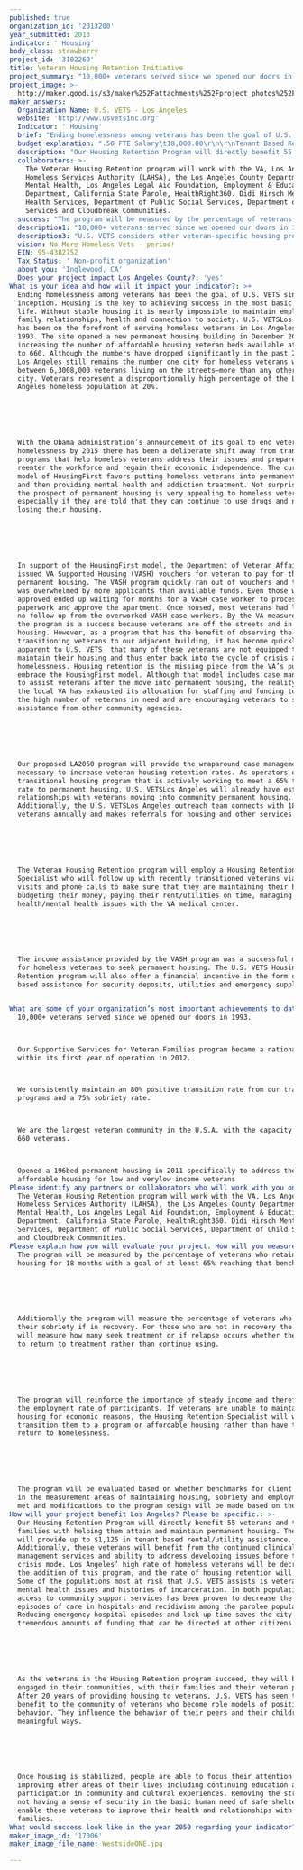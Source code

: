 ```yaml
---
published: true
organization_id: '2013200'
year_submitted: 2013
indicator: ' Housing'
body_class: strawberry
project_id: '3102260'
title: Veteran Housing Retention Initiative
project_summary: "10,000+ veterans served since we opened our doors in 1993.\r\nOur Supportive Services for Veteran Families program became a national model within its first year of operation in 2012.\r\nWe consistently maintain an 80% positive transition rate from our transitional programs and a 75% sobriety rate. \r\nWe are the largest veteran community in the U.S.A. with the capacity to house 660 veterans.\r\nOpened a 196-bed permanent housing in 2011 specifically to address the need for affordable housing for low and very-low income veterans"
project_image: >-
  http://maker.good.is/s3/maker%252Fattachments%252Fproject_photos%252Fimages%252F17006%252Fdisplay%252FWestsideONE.jpg=c570x385
maker_answers:
  Organization Name: U.S. VETS - Los Angeles
  website: 'http://www.usvetsinc.org'
  Indicator: ' Housing'
  brief: "Ending homelessness among veterans has been the goal of U.S. VETS since its inception. Housing is the key to achieving success in the most basic needs of life. Without stable housing it is nearly impossible to maintain employment, family relationships, health and connection to society. U.S. VETS-Los Angeles has been on the forefront of serving homeless veterans in Los Angeles since 1993. The site opened a new permanent housing building in December 2011 increasing the number of affordable housing veteran beds available at the site to 660. Although the numbers have dropped significantly in the past 20 years, Los Angeles still remains the number one city for homeless veterans with between 6,300-8,000 veterans living on the streets—more than any other American city. Veterans represent a disproportionally high percentage of the Los Angeles homeless population at 20%.\r\n\r\nWith the Obama administration’s announcement of its goal to end veteran homelessness by 2015 there has been a deliberate shift away from transitional programs that help homeless veterans address their issues and prepare them to re-enter the workforce and regain their economic independence. The current model of Housing-First favors putting homeless veterans into permanent housing and then providing mental health and addiction treatment. Not surprisingly, the prospect of permanent housing is very appealing to homeless veterans, especially if they are told that they can continue to use drugs and not risk losing their housing.\r\n\r\nIn support of the Housing-First model, the Department of Veteran Affairs (VA) issued VA Supported Housing (VASH) vouchers for veteran to pay for the permanent housing. The VASH program quickly ran out of vouchers and the system was overwhelmed by more applicants than available funds. Even those who were approved ended up waiting for months for a VASH case worker to process their paperwork and approve the apartment. Once housed, most veterans had little to no follow up from the overworked VASH case workers. By the VA measurements, the program is a success because veterans are off the streets and in permanent housing. However, as a program that has the benefit of observing the transitioning veterans to our adjacent building, it has become quickly apparent to U.S. VETS  that many of these veterans are not equipped to maintain their housing and thus enter back into the cycle of crisis and homelessness. Housing retention is the missing piece from the VA’s push to embrace the Housing-First model. Although that model includes case management to assist veterans after the move into permanent housing, the reality is that the local VA has exhausted its allocation for staffing and funding to serve the high number of veterans in need and are encouraging veterans to seek assistance from other community agencies. \r\n\r\nOur proposed LA2050 program will provide the wrap-around case management necessary to increase veteran housing retention rates. As operators of a transitional housing program that is actively working to meet a 65% transition rate to permanent housing, U.S. VETS-Los Angeles will already have established relationships with veterans moving into community permanent housing. Additionally, the U.S. VETS-Los Angeles outreach team connects with 1800-2000 veterans annually and makes referrals for housing and other services.\r\n\r\nThe Veteran Housing Retention program will employ a Housing Retention Specialist who will follow up with recently transitioned veterans via personal visits and phone calls to make sure that they are maintaining their homes, budgeting their money, paying their rent/utilities on time, managing their health/mental health issues with the VA medical center.\r\n\r\nThe income assistance provided by the VASH program was a successful motivation for homeless veterans to seek permanent housing. The U.S. VETS Housing Retention program will also offer a financial incentive in the form of tenant based assistance for security deposits, utilities and emergency supplies.\r\n"
  budget explanation: ".50 FTE Salary\t18,000.00\r\n\r\nTenant Based Rent/Utility Assistance\t\t66,00.00\r\n\r\nNon-Personel\r\nSupplies/office expenses\t1000.00\r\nEquip & Maintenance (laptop/printer)\t1000.00\r\n\r\nAdministration 14,000.00\r\n\r\nTotal 100,000.00\r\n"
  description: "Our Housing Retention Program will directly benefit 55 veterans and their families with helping them attain and maintain permanent housing. The program will provide up to $1,125 in tenant based rental/utility assistance. Additionally, these veterans will benefit from the continued clinical case management services and ability to address developing issues before they reach crisis mode. Los Angeles’ high rate of homeless veterans will be decreased by the addition of this program, and the rate of housing retention will increase. Some of the populations most at risk that U.S. VETS assists is veterans with mental health issues and histories of incarceration. In both populations, access to community support services has been proven to decrease the incidence episodes of care in hospitals and recidivism among the parolee population. Reducing emergency hospital episodes and lock up time saves the city and State tremendous amounts of funding that can be directed at other citizens. \r\n\r\nAs the veterans in the Housing Retention program succeed, they will be more engaged in their communities, with their families and their veteran peers. After 20 years of providing housing to veterans, U.S. VETS has seen the benefit to the community of veterans who become role models of positive behavior. They influence the behavior of their peers and their children in meaningful ways.\r\n\r\nOnce housing is stabilized, people are able to focus their attention on improving other areas of their lives including continuing education and participation in community and cultural experiences. Removing the stress of not having a sense of security in the basic human need of safe shelter will enable these veterans to improve their health and relationships with their families."
  collaborators: >-
    The Veteran Housing Retention program will work with the VA, Los Angeles
    Homeless Services Authority (LAHSA), the Los Angeles County Department of
    Mental Health, Los Angeles Legal Aid Foundation, Employment & Education
    Department, California State Parole, HealthRight360. Didi Hirsch Mental
    Health Services, Department of Public Social Services, Department of Child
    Services and Cloudbreak Communities.
  success: "The program will be measured by the percentage of veterans who retain their housing for 18 months with a goal of at least 65% reaching that benchmark. \r\n\r\nAdditionally the program will measure the percentage of veterans who maintain their sobriety if in recovery. For those who are not in recovery the program will measure how many seek treatment or if relapse occurs whether they agree to return to treatment rather than continue using. \r\n\r\nThe program will reinforce the importance of steady income and therefore track the employment rate of participants. If veterans are unable to maintain their housing for economic reasons, the Housing Retention Specialist will work to transition them to a program or affordable housing rather than have them return to homelessness.\r\n\r\nThe program will be evaluated based on whether benchmarks for client success in the measurement areas of maintaining housing, sobriety and employment are met and modifications to the program design will be made based on the data."
  description1: "10,000+ veterans served since we opened our doors in 1993.\r\nOur Supportive Services for Veteran Families program became a national model within its first year of operation in 2012.\r\nWe consistently maintain an 80% positive transition rate from our transitional programs and a 75% sobriety rate. \r\nWe are the largest veteran community in the U.S.A. with the capacity to house 660 veterans.\r\nOpened a 196-bed permanent housing in 2011 specifically to address the need for affordable housing for low and very-low income veterans"
  description3: "U.S. VETS considers other veteran-specific housing providers as our competition for funding in the Los Angeles area. In Los Angeles we work collaboratively through making referrals and accepting referrals from New Directions, People Assisting the Homeless and Volunteers of America.  The VA also provides vet-specific housing but they are the gate-keepers for our Per Diem and Long-Term Supportive Housing programs in that all veterans must screen with them before we are allowed to accept them into our program.\r\n"
  vision: No More Homeless Vets - period!
  EIN: 95-4382752
  Tax Status: ' Non-profit organization'
  about_you: 'Inglewood, CA'
  Does your project impact Los Angeles County?: 'yes'
What is your idea and how will it impact your indicator?: >+
  Ending homelessness among veterans has been the goal of U.S. VETS since its
  inception. Housing is the key to achieving success in the most basic needs of
  life. Without stable housing it is nearly impossible to maintain employment,
  family relationships, health and connection to society. U.S. VETSLos Angeles
  has been on the forefront of serving homeless veterans in Los Angeles since
  1993. The site opened a new permanent housing building in December 2011
  increasing the number of affordable housing veteran beds available at the site
  to 660. Although the numbers have dropped significantly in the past 20 years,
  Los Angeles still remains the number one city for homeless veterans with
  between 6,3008,000 veterans living on the streets—more than any other American
  city. Veterans represent a disproportionally high percentage of the Los
  Angeles homeless population at 20%.






  With the Obama administration’s announcement of its goal to end veteran
  homelessness by 2015 there has been a deliberate shift away from transitional
  programs that help homeless veterans address their issues and prepare them to
  reenter the workforce and regain their economic independence. The current
  model of HousingFirst favors putting homeless veterans into permanent housing
  and then providing mental health and addiction treatment. Not surprisingly,
  the prospect of permanent housing is very appealing to homeless veterans,
  especially if they are told that they can continue to use drugs and not risk
  losing their housing.






  In support of the HousingFirst model, the Department of Veteran Affairs (VA)
  issued VA Supported Housing (VASH) vouchers for veteran to pay for the
  permanent housing. The VASH program quickly ran out of vouchers and the system
  was overwhelmed by more applicants than available funds. Even those who were
  approved ended up waiting for months for a VASH case worker to process their
  paperwork and approve the apartment. Once housed, most veterans had little to
  no follow up from the overworked VASH case workers. By the VA measurements,
  the program is a success because veterans are off the streets and in permanent
  housing. However, as a program that has the benefit of observing the
  transitioning veterans to our adjacent building, it has become quickly
  apparent to U.S. VETS  that many of these veterans are not equipped to
  maintain their housing and thus enter back into the cycle of crisis and
  homelessness. Housing retention is the missing piece from the VA’s push to
  embrace the HousingFirst model. Although that model includes case management
  to assist veterans after the move into permanent housing, the reality is that
  the local VA has exhausted its allocation for staffing and funding to serve
  the high number of veterans in need and are encouraging veterans to seek
  assistance from other community agencies. 






  Our proposed LA2050 program will provide the wraparound case management
  necessary to increase veteran housing retention rates. As operators of a
  transitional housing program that is actively working to meet a 65% transition
  rate to permanent housing, U.S. VETSLos Angeles will already have established
  relationships with veterans moving into community permanent housing.
  Additionally, the U.S. VETSLos Angeles outreach team connects with 18002000
  veterans annually and makes referrals for housing and other services.






  The Veteran Housing Retention program will employ a Housing Retention
  Specialist who will follow up with recently transitioned veterans via personal
  visits and phone calls to make sure that they are maintaining their homes,
  budgeting their money, paying their rent/utilities on time, managing their
  health/mental health issues with the VA medical center.






  The income assistance provided by the VASH program was a successful motivation
  for homeless veterans to seek permanent housing. The U.S. VETS Housing
  Retention program will also offer a financial incentive in the form of tenant
  based assistance for security deposits, utilities and emergency supplies.


What are some of your organization’s most important achievements to date?: >-
  10,000+ veterans served since we opened our doors in 1993.



  Our Supportive Services for Veteran Families program became a national model
  within its first year of operation in 2012.



  We consistently maintain an 80% positive transition rate from our transitional
  programs and a 75% sobriety rate. 



  We are the largest veteran community in the U.S.A. with the capacity to house
  660 veterans.



  Opened a 196bed permanent housing in 2011 specifically to address the need for
  affordable housing for low and verylow income veterans
Please identify any partners or collaborators who will work with you on this project.: >-
  The Veteran Housing Retention program will work with the VA, Los Angeles
  Homeless Services Authority (LAHSA), the Los Angeles County Department of
  Mental Health, Los Angeles Legal Aid Foundation, Employment & Education
  Department, California State Parole, HealthRight360. Didi Hirsch Mental Health
  Services, Department of Public Social Services, Department of Child Services
  and Cloudbreak Communities.
Please explain how you will evaluate your project. How will you measure success?: >-
  The program will be measured by the percentage of veterans who retain their
  housing for 18 months with a goal of at least 65% reaching that benchmark. 






  Additionally the program will measure the percentage of veterans who maintain
  their sobriety if in recovery. For those who are not in recovery the program
  will measure how many seek treatment or if relapse occurs whether they agree
  to return to treatment rather than continue using. 






  The program will reinforce the importance of steady income and therefore track
  the employment rate of participants. If veterans are unable to maintain their
  housing for economic reasons, the Housing Retention Specialist will work to
  transition them to a program or affordable housing rather than have them
  return to homelessness.






  The program will be evaluated based on whether benchmarks for client success
  in the measurement areas of maintaining housing, sobriety and employment are
  met and modifications to the program design will be made based on the data.
How will your project benefit Los Angeles? Please be specific.: >-
  Our Housing Retention Program will directly benefit 55 veterans and their
  families with helping them attain and maintain permanent housing. The program
  will provide up to $1,125 in tenant based rental/utility assistance.
  Additionally, these veterans will benefit from the continued clinical case
  management services and ability to address developing issues before they reach
  crisis mode. Los Angeles’ high rate of homeless veterans will be decreased by
  the addition of this program, and the rate of housing retention will increase.
  Some of the populations most at risk that U.S. VETS assists is veterans with
  mental health issues and histories of incarceration. In both populations,
  access to community support services has been proven to decrease the incidence
  episodes of care in hospitals and recidivism among the parolee population.
  Reducing emergency hospital episodes and lock up time saves the city and State
  tremendous amounts of funding that can be directed at other citizens. 






  As the veterans in the Housing Retention program succeed, they will be more
  engaged in their communities, with their families and their veteran peers.
  After 20 years of providing housing to veterans, U.S. VETS has seen the
  benefit to the community of veterans who become role models of positive
  behavior. They influence the behavior of their peers and their children in
  meaningful ways.






  Once housing is stabilized, people are able to focus their attention on
  improving other areas of their lives including continuing education and
  participation in community and cultural experiences. Removing the stress of
  not having a sense of security in the basic human need of safe shelter will
  enable these veterans to improve their health and relationships with their
  families.
What would success look like in the year 2050 regarding your indicator?: No More Homeless Vets  period!
maker_image_id: '17006'
maker_image_file_name: WestsideONE.jpg

---
```

